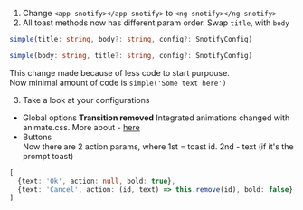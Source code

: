 1. Change `<app-snotify></app-snotify>` to `<ng-snotify></ng-snotify>`
2. All toast methods now has different param order. Swap `title`, with `body`
```typescript
simple(title: string, body?: string, config?: SnotifyConfig)
```
```typescript
simple(body: string, title?: string, config?: SnotifyConfig)
```

This change made because of less code to start purpouse.  
Now minimal amount of code is `simple('Some text here')`

3. Take a look at your configurations
* Global options
**Transition removed**
Integrated animations changed with animate.css. More about - [here](v2/animations.md)
* Buttons  
Now there are 2 action params, where 1st = toast id. 2nd - text (if it's the prompt toast)
```typescript
[
  {text: 'Ok', action: null, bold: true},
  {text: 'Cancel', action: (id, text) => this.remove(id), bold: false},
]
```


